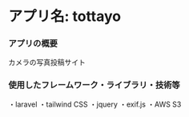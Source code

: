 # アプリ名: tottayo

### アプリの概要
カメラの写真投稿サイト

### 使用したフレームワーク・ライブラリ・技術等
・laravel
・tailwind CSS
・jquery
・exif.js
・AWS S3
